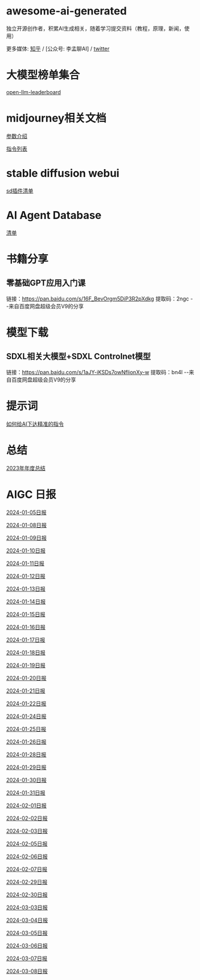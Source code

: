 # awesome-ai-generated
独立开源创作者，积累AI生成相关，随着学习提交资料（教程，原理，新闻，使用）

更多媒体:  [知乎](https://www.zhihu.com/people/dlimeng) / [公众号: 李孟聊AI] / [twitter](https://twitter.com/dlimeng192048) 

# 大模型榜单集合

[open-llm-leaderboard](https://huggingface.co/collections/open-llm-leaderboard/the-big-benchmarks-collection-64faca6335a7fc7d4ffe974a)

# midjourney相关文档

[参数介绍](midjourney/parameter.md)

[指令列表](midjourney/command.md)

# stable diffusion webui

[sd插件清单](stable-diffusion-webui/extension.md)

# AI Agent Database

[清单](https://docs.google.com/spreadsheets/d/1QeCDcZzgaf6_2jSqyDLYmdB_0JpQsBTfuAhUnk3o250/edit?pli=1#gid=0)

# 书籍分享

## 零基础GPT应用入门课
链接：https://pan.baidu.com/s/16F_BevOrgm5DiP3R2pXdkg 
提取码：2ngc 
--来自百度网盘超级会员V9的分享


# 模型下载

## SDXL相关大模型+SDXL Controlnet模型
链接：https://pan.baidu.com/s/1aJY-iKSDs7owNflionXy-w 
提取码：bn4l 
--来自百度网盘超级会员V9的分享

# 提示词

[如何给AI下达精准的指令](https://zhuanlan.zhihu.com/p/677671993)

# 总结

[2023年年度总结](https://zhuanlan.zhihu.com/p/679704856)

# AIGC 日报

[2024-01-05日报](ai-generated-daily/2024-01-05.md)

[2024-01-08日报](ai-generated-daily/2024-01-08.md)

[2024-01-09日报](ai-generated-daily/2024-01-09.md)

[2024-01-10日报](ai-generated-daily/2024-01-10.md)

[2024-01-11日报](ai-generated-daily/2024-01-11.md)

[2024-01-12日报](ai-generated-daily/2024-01-12.md)

[2024-01-13日报](ai-generated-daily/2024-01-13.md)

[2024-01-14日报](ai-generated-daily/2024-01-14.md)

[2024-01-15日报](ai-generated-daily/2024-01-15.md)

[2024-01-16日报](ai-generated-daily/2024-01-16.md)

[2024-01-17日报](ai-generated-daily/2024-01-17.md)

[2024-01-18日报](ai-generated-daily/2024-01-18.md)

[2024-01-19日报](ai-generated-daily/2024-01-19.md)

[2024-01-20日报](ai-generated-daily/2024-01-20.md)

[2024-01-21日报](ai-generated-daily/2024-01-21.md)

[2024-01-22日报](ai-generated-daily/2024-01-22.md)

[2024-01-24日报](ai-generated-daily/2024-01-24.md)

[2024-01-25日报](ai-generated-daily/2024-01-25.md)

[2024-01-26日报](ai-generated-daily/2024-01-26.md)

[2024-01-28日报](ai-generated-daily/2024-01-28.md)

[2024-01-29日报](ai-generated-daily/2024-01-29.md)

[2024-01-30日报](ai-generated-daily/2024-01-30.md)

[2024-01-31日报](ai-generated-daily/2024-01-31.md)

[2024-02-01日报](ai-generated-daily/2024-02-01.md)

[2024-02-02日报](ai-generated-daily/2024-02-02.md)

[2024-02-03日报](ai-generated-daily/2024-02-03.md)

[2024-02-05日报](ai-generated-daily/2024-02-05.md)

[2024-02-06日报](ai-generated-daily/2024-02-06.md)

[2024-02-07日报](ai-generated-daily/2024-02-07.md)

[2024-02-29日报](ai-generated-daily/2024-02-29.md)

[2024-02-30日报](ai-generated-daily/2024-02-30.md)

[2024-03-03日报](ai-generated-daily/2024-03-03.md)

[2024-03-04日报](ai-generated-daily/2024-03-04.md)

[2024-03-05日报](ai-generated-daily/2024-03-05.md)

[2024-03-06日报](ai-generated-daily/2024-03-06.md)

[2024-03-07日报](ai-generated-daily/2024-03-07.md)

[2024-03-08日报](ai-generated-daily/2024-03-08.md)